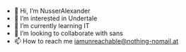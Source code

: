 - 👋 Hi, I’m NusserAlexander
- 👀 I’m interested in Undertale
- 🌱 I’m currently learning IT
- 💞️ I’m looking to collaborate with sans
- 📫 How to reach me iamunreachable@nothing-nomail.at

<!---
NusserAlexander1/NusserAlexander1 is a ✨ special ✨ repository because its `README.md` (this file) appears on your GitHub profile.
You can click the Preview link to take a look at your changes.
--->
